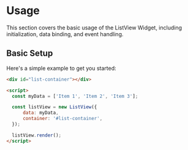 # Usage

This section covers the basic usage of the ListView Widget, including initialization, data binding, and event handling.

## Basic Setup

Here's a simple example to get you started:

```html
<div id="list-container"></div>

<script>
  const myData = ['Item 1', 'Item 2', 'Item 3'];

  const listView = new ListView({
      data: myData,
      container: '#list-container',
  });

  listView.render();
</script>
```